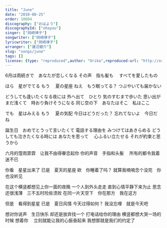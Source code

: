```yaml
---
title: "June"
date: "2010-08-25"
order: 10604
discography: ["おはよう"]
discographyId: ["ohayou"]
singer: ["岡崎律子"]
songwriter: ["岡崎律子"]
lyricwriter: ["岡崎律子"]
arranger: ["蓮沼健介"]
slug: "songs/june"
tags: []
license: {type: "reproduced",author: "Orika",reproduced-url: "http://orikamushi.myweb.hinet.net/",reproduced-website: "織歌蟲網站"}
---
```


6月は雨続きで　あなたが恋しくなる 
その声　指も髪も　
すべてを愛したもの 

ほら　星がでてる もう　
夏の星座 ねえ　もう眠ってる？ 
つぶやいても届かない 

どうしても逢いたくなる夜には 
外へ出て　ひとり 気のすむまで歩いた 
思い出がまだ浅くて　時おり負けそうになる 
同じ空の下　あなたはそこ　私はここ 

でも　星はみえる もう　
夏の気配 今日はどうだった？ 
忘れてないよ　今日だね 

誕生日　おめでとうって言いたくて 
電話する理由を みつけてはあきらめる 
どうしても泣きたくなる時には あなたを思って　
心ふるい立たせる それが約束と思うから

六月的霪雨霏霏　让我不由得眷恋起你 
你的声音　手指和头髮　
所有的都令我着迷不已 

你看　星星出来了 
已是　夏天的星座 欸　你睡着了吗？ 
就算我喃喃念个没完　你也没听见 

在这个横竖都想见上你一面的夜晚 
一个人到外头走走 直到心情平静下来为止 
思念还很浅薄　三不五时险些溃败 
在同一片天空下　你在那方　我在这方 

但是　看得到星星 
已是　夏日风情 今天过得如何？ 
我没忘哩　就是今天吧 

想对你说声　生日快乐 
却还是放弃找一个 打电话给你的理由 
横竖都想大哭一场的时候 想着你　
立刻就能让我的心振奋起来 我想那就是我们的约定了
